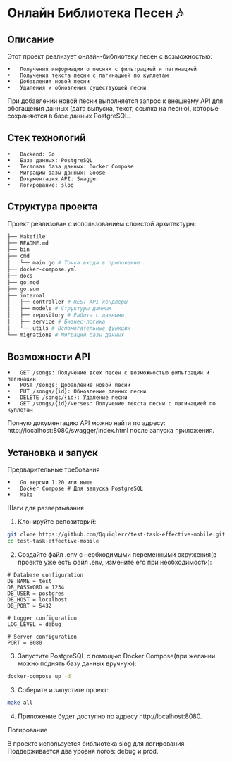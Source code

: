 # Онлайн Библиотека Песен 🎶

## Описание

Этот проект реализует онлайн-библиотеку песен с возможностью:

    •	Получения информации о песнях с фильтрацией и пагинацией
    •	Получения текста песни с пагинацией по куплетам
	•	Добавления новой песни
	•	Удаления и обновления существующей песни

При добавлении новой песни выполняется запрос к внешнему API для обогащения данных (дата выпуска, текст, ссылка на песню), которые сохраняются в базе данных PostgreSQL.

## Стек технологий

	•	Backend: Go
	•	База данных: PostgreSQL
	•	Тестовая база данных: Docker Compose
	•	Миграции базы данных: Goose
	•	Документация API: Swagger
	•	Логирование: slog

## Структура проекта

Проект реализован с использованием слоистой архитектуры:
```bash
├── Makefile
├── README.md
├── bin
├── cmd
│   └── main.go # Точка входа в приложение
├── docker-compose.yml
├── docs
├── go.mod
├── go.sum
├── internal
│   ├── controller # REST API хендлеры
│   ├── models # Структуры данных
│   ├── repository # Работа с данными
│   ├── service # Бизнес-логика
│   └── utils # Вспомогательные функции
└── migrations # Миграции базы данных

```

## Возможности API

	•	GET /songs: Получение всех песен с возможностью фильтрации и пагинации
	•	POST /songs: Добавление новой песни
	•	PUT /songs/{id}: Обновление данных песни
	•	DELETE /songs/{id}: Удаление песни
	•	GET /songs/{id}/verses: Получение текста песни с пагинацией по куплетам

Полную документацию API можно найти по адресу: http://localhost:8080/swagger/index.html после запуска приложения.

## Установка и запуск

Предварительные требования

	•	Go версии 1.20 или выше
	•	Docker Compose # Для запуска PostgreSQL
	•	Make

Шаги для развертывания

1.	Клонируйте репозиторий:

```bash
git clone https://github.com/Qquiqlerr/test-task-effective-mobile.git
cd test-task-effective-mobile
```

2.	Создайте файл .env с необходимыми переменными окружения(в проекте уже есть файл .env, измените его при необходимости):

```.env
# Database configuration
DB_NAME = test
DB_PASSWORD = 1234
DB_USER = postgres
DB_HOST = localhost
DB_PORT = 5432

# Logger configuration
LOG_LEVEL = debug

# Server configuration
PORT = 8080
```
3. Запустите PostgreSQL с помощью Docker Compose(при желании можно поднять базу данных вручную):
```bash
docker-compose up -d
```

3.	Соберите и запустите проект:
```bash
make all
```



4.	Приложение будет доступно по адресу http://localhost:8080.



Логирование

В проекте используется библиотека slog для логирования. Поддерживается два уровня логов: debug и prod.

